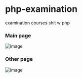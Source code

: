 # php-examination
examination courses shit w php 


### Main page
![image](https://user-images.githubusercontent.com/68821643/203308202-7debefa7-9ed9-4315-86e8-7f752666a8fb.png)

### Other page
![image](https://user-images.githubusercontent.com/68821643/203308758-4dfd2bb1-dc73-48b2-8c1a-6bdfc021f9de.png)


